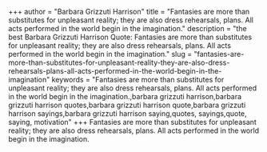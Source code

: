 +++
author = "Barbara Grizzuti Harrison"
title = "Fantasies are more than substitutes for unpleasant reality; they are also dress rehearsals, plans. All acts performed in the world begin in the imagination."
description = "the best Barbara Grizzuti Harrison Quote: Fantasies are more than substitutes for unpleasant reality; they are also dress rehearsals, plans. All acts performed in the world begin in the imagination."
slug = "fantasies-are-more-than-substitutes-for-unpleasant-reality-they-are-also-dress-rehearsals-plans-all-acts-performed-in-the-world-begin-in-the-imagination"
keywords = "Fantasies are more than substitutes for unpleasant reality; they are also dress rehearsals, plans. All acts performed in the world begin in the imagination.,barbara grizzuti harrison,barbara grizzuti harrison quotes,barbara grizzuti harrison quote,barbara grizzuti harrison sayings,barbara grizzuti harrison saying,quotes, sayings,quote, saying, motivation"
+++
Fantasies are more than substitutes for unpleasant reality; they are also dress rehearsals, plans. All acts performed in the world begin in the imagination.
